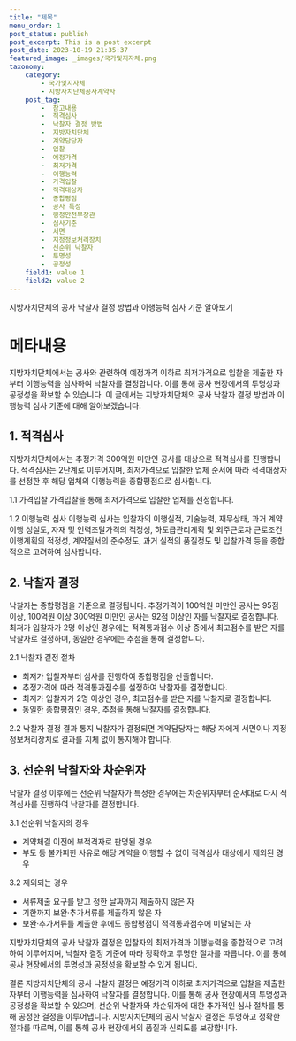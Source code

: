 ```yaml
---
title: "제목"
menu_order: 1
post_status: publish
post_excerpt: This is a post excerpt
post_date: 2023-10-19 21:35:37
featured_image: _images/국가및지자체.png
taxonomy:
    category:
        - 국가및지자체
        - 지방자치단체공사계약자
    post_tag:
        -  참고내용
        -  적격심사
        -  낙찰자 결정 방법
        -  지방자치단체
        -  계약담당자
        -  입찰
        -  예정가격
        -  최저가격
        -  이행능력
        -  가격입찰
        -  적격대상자
        -  종합평점
        -  공사 특성
        -  행정안전부장관
        -  심사기준
        -  서면
        -  지정정보처리장치
        -  선순위 낙찰자
        -  투명성
        -  공정성
    field1: value 1
    field2: value 2
---
```


지방자치단체의 공사 낙찰자 결정 방법과 이행능력 심사 기준 알아보기

# 메타내용
지방자치단체에서는 공사와 관련하여 예정가격 이하로 최저가격으로 입찰을 제출한 자부터 이행능력을 심사하여 낙찰자를 결정합니다. 이를 통해 공사 현장에서의 투명성과 공정성을 확보할 수 있습니다. 이 글에서는 지방자치단체의 공사 낙찰자 결정 방법과 이행능력 심사 기준에 대해 알아보겠습니다.

## 1. 적격심사
지방자치단체에서는 추정가격 300억원 미만인 공사를 대상으로 적격심사를 진행합니다. 적격심사는 2단계로 이루어지며, 최저가격으로 입찰한 업체 순서에 따라 적격대상자를 선정한 후 해당 업체의 이행능력을 종합평점으로 심사합니다.

1.1 가격입찰
가격입찰을 통해 최저가격으로 입찰한 업체를 선정합니다.

1.2 이행능력 심사
이행능력 심사는 입찰자의 이행실적, 기술능력, 재무상태, 과거 계약이행 성실도, 자재 및 인력조달가격의 적정성, 하도급관리계획 및 외주근로자 근로조건 이행계획의 적정성, 계약질서의 준수정도, 과거 실적의 품질정도 및 입찰가격 등을 종합적으로 고려하여 심사합니다.

## 2. 낙찰자 결정
낙찰자는 종합평점을 기준으로 결정됩니다. 추정가격이 100억원 미만인 공사는 95점 이상, 100억원 이상 300억원 미만인 공사는 92점 이상인 자를 낙찰자로 결정합니다. 최저가 입찰자가 2명 이상인 경우에는 적격통과점수 이상 중에서 최고점수를 받은 자를 낙찰자로 결정하며, 동일한 경우에는 추첨을 통해 결정합니다.

2.1 낙찰자 결정 절차
- 최저가 입찰자부터 심사를 진행하여 종합평점을 산출합니다.
- 추정가격에 따라 적격통과점수를 설정하여 낙찰자를 결정합니다.
- 최저가 입찰자가 2명 이상인 경우, 최고점수를 받은 자를 낙찰자로 결정합니다.
- 동일한 종합평점인 경우, 추첨을 통해 낙찰자를 결정합니다.

2.2 낙찰자 결정 결과 통지
낙찰자가 결정되면 계약담당자는 해당 자에게 서면이나 지정정보처리장치로 결과를 지체 없이 통지해야 합니다.

## 3. 선순위 낙찰자와 차순위자
낙찰자 결정 이후에는 선순위 낙찰자가 특정한 경우에는 차순위자부터 순서대로 다시 적격심사를 진행하여 낙찰자를 결정합니다.

3.1 선순위 낙찰자의 경우
- 계약체결 이전에 부적격자로 판명된 경우
- 부도 등 불가피한 사유로 해당 계약을 이행할 수 없어 적격심사 대상에서 제외된 경우

3.2 제외되는 경우
- 서류제출 요구를 받고 정한 날짜까지 제출하지 않은 자
- 기한까지 보완·추가서류를 제출하지 않은 자
- 보완·추가서류를 제출한 후에도 종합평점이 적격통과점수에 미달되는 자

지방자치단체의 공사 낙찰자 결정은 입찰자의 최저가격과 이행능력을 종합적으로 고려하여 이루어지며, 낙찰자 결정 기준에 따라 정확하고 투명한 절차를 따릅니다. 이를 통해 공사 현장에서의 투명성과 공정성을 확보할 수 있게 됩니다.

결론
지방자치단체의 공사 낙찰자 결정은 예정가격 이하로 최저가격으로 입찰을 제출한 자부터 이행능력을 심사하여 낙찰자를 결정합니다. 이를 통해 공사 현장에서의 투명성과 공정성을 확보할 수 있으며, 선순위 낙찰자와 차순위자에 대한 추가적인 심사 절차를 통해 공정한 결정을 이루어냅니다. 지방자치단체의 공사 낙찰자 결정은 투명하고 정확한 절차를 따르며, 이를 통해 공사 현장에서의 품질과 신뢰도를 보장합니다.
